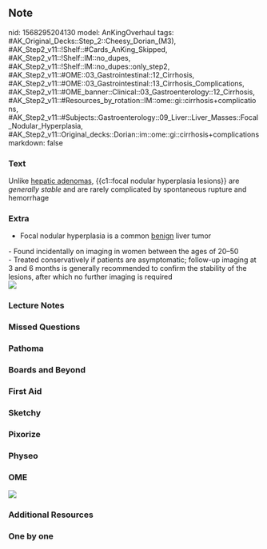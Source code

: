 ## Note
nid: 1568295204130
model: AnKingOverhaul
tags: #AK_Original_Decks::Step_2::Cheesy_Dorian_(M3), #AK_Step2_v11::!Shelf::#Cards_AnKing_Skipped, #AK_Step2_v11::!Shelf::IM::no_dupes, #AK_Step2_v11::!Shelf::IM::no_dupes::only_step2, #AK_Step2_v11::#OME::03_Gastrointestinal::12_Cirrhosis, #AK_Step2_v11::#OME::03_Gastrointestinal::13_Cirrhosis_Complications, #AK_Step2_v11::#OME_banner::Clinical::03_Gastroenterology::12_Cirrhosis, #AK_Step2_v11::#Resources_by_rotation::IM::ome::gi::cirrhosis+complications, #AK_Step2_v11::#Subjects::Gastroenterology::09_Liver::Liver_Masses::Focal_Nodular_Hyperplasia, #AK_Step2_v11::Original_decks::Dorian::im::ome::gi::cirrhosis+complications
markdown: false

### Text
Unlike <u>hepatic adenomas</u>, {{c1::focal nodular hyperplasia
lesions}} are <i>generally stable</i> and are rarely complicated by
spontaneous rupture and hemorrhage

### Extra
- Focal nodular hyperplasia is a common <u>benign</u> liver tumor
<div>
  - Found incidentally on imaging in women between the ages of
  20–50
</div>
<div>
  - Treated conservatively if patients are asymptomatic; follow-up
  imaging at 3 and 6 months is generally recommended to confirm the
  stability of the lesions, after which no further imaging is
  required
</div>
<div><img src="paste-99677601005569.jpg"></div>

### Lecture Notes


### Missed Questions


### Pathoma


### Boards and Beyond


### First Aid


### Sketchy


### Pixorize


### Physeo


### OME
<div class="ome-widget">
  <a href=
  "https://onlinemeded.org/spa/gastroenterology/cirrhosis/acquire?ref=anki">
  <img src="_OME_AnkiFlashcards_Lesson_5.png"></a>
</div>

### Additional Resources


### One by one

